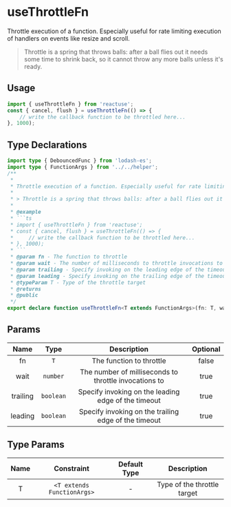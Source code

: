 # useThrottleFn
Throttle execution of a function. Especially useful for rate limiting execution of handlers on events like resize and scroll.

> Throttle is a spring that throws balls: after a ball flies out it needs some time to shrink back, so it cannot throw any more balls unless it's ready.
## Usage
```ts
import { useThrottleFn } from 'reactuse';
const { cancel, flush } = useThrottleFn(() => {
    // write the callback function to be throttled here...
}, 1000);
```
## Type Declarations
```ts
import type { DebouncedFunc } from 'lodash-es';
import type { FunctionArgs } from '../../helper';
/**
 *
 * Throttle execution of a function. Especially useful for rate limiting execution of handlers on events like resize and scroll.
 *
 * > Throttle is a spring that throws balls: after a ball flies out it needs some time to shrink back, so it cannot throw any more balls unless it's ready.
 *
 * @example
 * ```ts
 * import { useThrottleFn } from 'reactuse';
 * const { cancel, flush } = useThrottleFn(() => {
 *     // write the callback function to be throttled here...
 * }, 1000);
 * ```
 * @param fn - The function to throttle
 * @param wait - The number of milliseconds to throttle invocations to
 * @param trailing - Specify invoking on the leading edge of the timeout
 * @param leading - Specify invoking on the trailing edge of the timeout
 * @typeParam T - Type of the throttle target
 * @returns
 * @public
 */
export declare function useThrottleFn<T extends FunctionArgs>(fn: T, wait?: number, trailing?: boolean, leading?: boolean): DebouncedFunc<(...args: Parameters<T>) => ReturnType<T>>;
```
## Params
| Name | Type | Description | Optional |
| :---: | :---: | :---: | :---: |
| fn | `T` | The function to throttle | false |
| wait | `number` | The number of milliseconds to throttle invocations to | true |
| trailing | `boolean` | Specify invoking on the leading edge of the timeout | true |
| leading | `boolean` | Specify invoking on the trailing edge of the timeout | true |
## Type Params
| Name | Constraint | Default Type | Description |
| :---: | :---: | :---: | :---: |
| T | `<T extends FunctionArgs>` | -  |  Type of the throttle target |